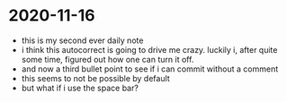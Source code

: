 # 2020-11-16

- this is my second ever daily note
- i think this autocorrect is going to drive me crazy. luckily i, after quite some time, figured out how one can turn it off. 
- and now a third bullet point to see if i can commit without a comment
- this seems to not be possible by default
- but what if i use the space bar?
